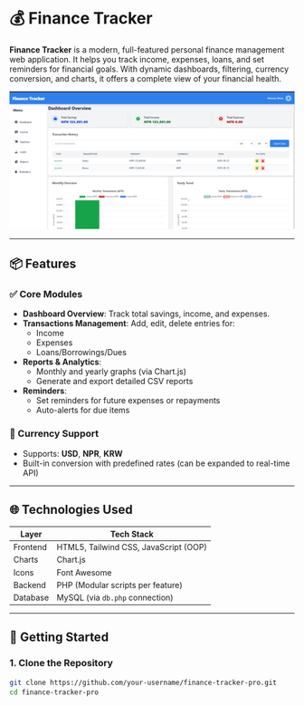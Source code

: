 # 💰 Finance Tracker 

**Finance Tracker** is a modern, full-featured personal finance management web application. It helps you track income, expenses, loans, and set reminders for financial goals. With dynamic dashboards, filtering, currency conversion, and charts, it offers a complete view of your financial health.

![Dashboard Screenshot](screenshots/dashboard.png)

---

## 📦 Features

### ✅ Core Modules
- **Dashboard Overview**: Track total savings, income, and expenses.
- **Transactions Management**: Add, edit, delete entries for:
  - Income
  - Expenses
  - Loans/Borrowings/Dues
- **Reports & Analytics**:
  - Monthly and yearly graphs (via Chart.js)
  - Generate and export detailed CSV reports
- **Reminders**:
  - Set reminders for future expenses or repayments
  - Auto-alerts for due items

### 💱 Currency Support
- Supports: **USD**, **NPR**, **KRW**
- Built-in conversion with predefined rates (can be expanded to real-time API)

---

## 🌐 Technologies Used

| Layer         | Tech Stack                          |
|---------------|-------------------------------------|
| Frontend      | HTML5, Tailwind CSS, JavaScript (OOP) |
| Charts        | Chart.js                            |
| Icons         | Font Awesome                        |
| Backend       | PHP (Modular scripts per feature)   |
| Database      | MySQL (via `db.php` connection)     |

---

## 🚀 Getting Started

### 1. Clone the Repository
```bash
git clone https://github.com/your-username/finance-tracker-pro.git
cd finance-tracker-pro
